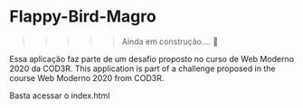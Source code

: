 # Flappy-Bird-Magro

>>>>> Ainda em construção....  :construction_worker:


Essa aplicação faz parte de um desafio proposto no curso de Web Moderno 2020 da COD3R.
This application is part of a challenge proposed in the course Web Moderno 2020 from COD3R.


Basta acessar o index.html
